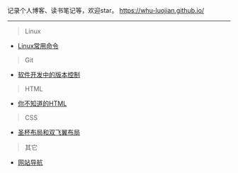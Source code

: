 记录个人博客、读书笔记等，欢迎star。 https://whu-luojian.github.io/

---

> Linux

- [Linux常用命令](https://whu-luojian.github.io/blog/linux-command.html)

> Git

- [软件开发中的版本控制](https://whu-luojian.github.io/blog/git-version-control.html)

> HTML

- [你不知道的HTML](https://whu-luojian.github.io/blog/html-you-not-know.html)

> CSS

- [圣杯布局和双飞翼布局](https://whu-luojian.github.io/blog/css-cup-and-wing.html)

> 其它

- [网站导航](https://whu-luojian.github.io/blog/other-navigation.html)



